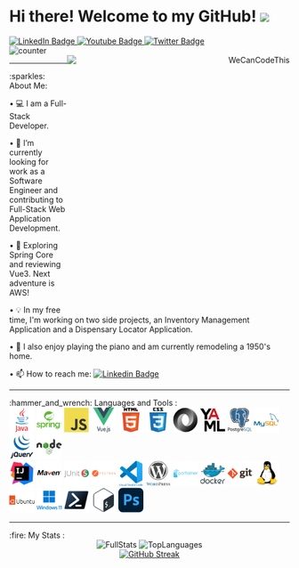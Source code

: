 <div id="header">
    <!--Welcome Header-->
    <h1>Hi there! Welcome to my GitHub!
      <!--Wave GIF-->
      <img src="https://media.giphy.com/media/hvRJCLFzcasrR4ia7z/giphy.gif" width="30px"/>
        <div id="social-badges"> </h1>    
          <!--LinkedIn Badge Link-->
          <a href="https://www.linkedin.com/in/jcurtisdeveloper">
            <img src="https://img.shields.io/badge/LinkedIn-blue?style=for-the-badge&logo=linkedin&logoColor=white" alt="LinkedIn Badge"/>
          </a>
          <!--HackerRank Badge Link-->
          <a href="https://www.hackerrank.com/profile/craftycurtis05">
            <img src="https://img.shields.io/badge/HackerRank-green?style=for-the-badge&logo=hackerrank&logoColor=white" alt="Youtube Badge"/>
          </a>
          <!--CodeWars Badge Link-->
          <a href="https://www.codewars.com/users/CraftyCurtis05">
            <img src="https://img.shields.io/badge/CodeWars-red?style=for-the-badge&logo=codewars&logoColor=white" alt="Twitter Badge"/>
          </a>
            <!--Profile View Counter-->
            <div id="counter">
              <img src="https://komarev.com/ghpvc/?username=your-github-craftycurtis05&style=flat-square&color=blueviolet" alt="counter"/> 
              <!--We Can Code This GIF-->
              <div id="code-gif" align="right">
                <img src="https://media.giphy.com/media/v1.Y2lkPTc5MGI3NjExZ2Rlb21tZmdudHNzYmFyY2ZycThscXJ6bjNxZThqNjBxaDJyOTVkMyZlcD12MV9pbnRlcm5hbF9naWZfYnlfaWQmY3Q9Zw/fwbZnTftCXVocKzfxR/giphy.gif" alt="WeCanCodeThis" width="400" height="450" frameBorder="0" align="right">
              </div>
            </div> 
        </div>
</div> 

---

<!--About Me Paragraph-->
<div id="about-me">
:sparkles: About Me:
  
• :computer: I am a Full-Stack Developer.

• :mag_right: I’m currently looking for work as a Software Engineer and contributing to Full-Stack Web Application Development.

• :seedling: Exploring Spring Core and reviewing Vue3. Next adventure is AWS!

• :bulb: In my free time, I'm working on two side projects, an Inventory Management Application and a Dispensary Locator Application. 

• :musical_note: I also enjoy playing the piano and am currently remodeling a 1950's home.

• :mailbox: How to reach me: [![Linkedin Badge](https://img.shields.io/badge/-LinkedIn-blue?style=flat&logo=Linkedin&logoColor=white)](https://www.linkedin.com/in/jcurtisdeveloper/)
</div>

---

<!--Languages and Tools-->
<div id="languages-tools">
:hammer_and_wrench: Languages and Tools :

  <div id="languages">
    <img src="https://github.com/devicons/devicon/blob/master/icons/java/java-original-wordmark.svg" alt="Java" width="45" height="45"/>
    <img src="https://github.com/devicons/devicon/blob/master/icons/spring/spring-original-wordmark.svg" alt="Spring" width="45" height="45"/>
    <img src="https://github.com/devicons/devicon/blob/master/icons/javascript/javascript-original.svg" alt="JavaScript" width="45" height="45"/>
    <img src="https://raw.githubusercontent.com/devicons/devicon/6910f0503efdd315c8f9b858234310c06e04d9c0/icons/vuejs/vuejs-original-wordmark.svg" alt="Vuejs" width="45" height="45"/>
    <img src="https://raw.githubusercontent.com/devicons/devicon/6910f0503efdd315c8f9b858234310c06e04d9c0/icons/html5/html5-original-wordmark.svg" alt="HTML5" width="45" height="45"/>
    <img src="https://raw.githubusercontent.com/devicons/devicon/6910f0503efdd315c8f9b858234310c06e04d9c0/icons/css3/css3-original-wordmark.svg" alt="CSS" width="45" height="45"/>
    <img src="https://raw.githubusercontent.com/devicons/devicon/6910f0503efdd315c8f9b858234310c06e04d9c0/icons/json/json-original.svg" alt="JSON" width="45" height="45"/>
    <img src="https://raw.githubusercontent.com/devicons/devicon/6910f0503efdd315c8f9b858234310c06e04d9c0/icons/yaml/yaml-original.svg" alt="YAML" width="45" height="45"/>
    <img src="https://raw.githubusercontent.com/devicons/devicon/6910f0503efdd315c8f9b858234310c06e04d9c0/icons/postgresql/postgresql-original-wordmark.svg" alt="PostgreSQL" width="45" height="45"/>
    <img src="https://github.com/devicons/devicon/blob/master/icons/mysql/mysql-original-wordmark.svg" alt="MySQL" width="45" height="45"/>
    <img src="https://raw.githubusercontent.com/devicons/devicon/6910f0503efdd315c8f9b858234310c06e04d9c0/icons/jquery/jquery-original-wordmark.svg" alt="jQuery" width="45" height="45"/>
    <img src="https://github.com/devicons/devicon/blob/master/icons/nodejs/nodejs-original-wordmark.svg" alt="NodeJS" width="45" height="45"/>
  </div>
  
  <div id="tools">
    <img src="https://raw.githubusercontent.com/devicons/devicon/6910f0503efdd315c8f9b858234310c06e04d9c0/icons/intellij/intellij-original.svg" alt="Intellij" width="45" height="45"/>
    <img src="https://raw.githubusercontent.com/devicons/devicon/6910f0503efdd315c8f9b858234310c06e04d9c0/icons/maven/maven-original-wordmark.svg" alt="Maven" width="45" height="45"/> 
    <img src="https://raw.githubusercontent.com/devicons/devicon/6910f0503efdd315c8f9b858234310c06e04d9c0/icons/junit/junit-original-wordmark.svg" alt="JUnit" width="45" height="45"/> 
    <img src="https://raw.githubusercontent.com/devicons/devicon/6910f0503efdd315c8f9b858234310c06e04d9c0/icons/postman/postman-original-wordmark.svg" alt="Postman" width="45" height="45"/>  
    <img src="https://raw.githubusercontent.com/devicons/devicon/6910f0503efdd315c8f9b858234310c06e04d9c0/icons/vscode/vscode-original-wordmark.svg" alt="VSCode" width="45" height="45"/>
    <img src="https://raw.githubusercontent.com/devicons/devicon/6910f0503efdd315c8f9b858234310c06e04d9c0/icons/wordpress/wordpress-original.svg" alt="WordPress" width="45" height="45"/>
    <img src="https://raw.githubusercontent.com/devicons/devicon/6910f0503efdd315c8f9b858234310c06e04d9c0/icons/portainer/portainer-original-wordmark.svg" alt="Portainer" width="45" height="45"/>
    <img src="https://raw.githubusercontent.com/devicons/devicon/6910f0503efdd315c8f9b858234310c06e04d9c0/icons/docker/docker-original-wordmark.svg" alt="Docker" width="45" height="45"/> 
    <img src="https://github.com/devicons/devicon/blob/master/icons/git/git-original-wordmark.svg" alt="Git" width="45" height="45"/>
    <img src="https://raw.githubusercontent.com/devicons/devicon/6910f0503efdd315c8f9b858234310c06e04d9c0/icons/linux/linux-original.svg" alt="Linux" width="45" height="45"/>
    <img src="https://raw.githubusercontent.com/devicons/devicon/6910f0503efdd315c8f9b858234310c06e04d9c0/icons/ubuntu/ubuntu-original-wordmark.svg" alt="Ubuntu" width="45" height="45"/>
    <img src="https://raw.githubusercontent.com/devicons/devicon/6910f0503efdd315c8f9b858234310c06e04d9c0/icons/windows11/windows11-original-wordmark.svg" alt="Windows11" width="45" height="45"/>      
    <img src="https://raw.githubusercontent.com/devicons/devicon/6910f0503efdd315c8f9b858234310c06e04d9c0/icons/powershell/powershell-original.svg" alt="Powershell" width="45" height="45"/>
    <img src="https://raw.githubusercontent.com/devicons/devicon/6910f0503efdd315c8f9b858234310c06e04d9c0/icons/bash/bash-original.svg" alt="Bash" width="45" height="45"/>  
    <img src="https://raw.githubusercontent.com/devicons/devicon/6910f0503efdd315c8f9b858234310c06e04d9c0/icons/photoshop/photoshop-original.svg" alt="Photoshop" width="45" height="45"/>
  </div>    
</div>

---

<!--Stats-->
<div id="stats">
:fire: My Stats :

  <div id="my-stats" align="center">
    <!--My Full Stats--> 
    <img src="https://github-readme-stats.vercel.app/api?username=craftycurtis05&show_icons=true&theme=neon" alt="FullStats" 
       width="450">
    <!--My Top Languages-->  
    <img src="https://github-readme-stats.vercel.app/api/top-langs/?username=craftycurtis05&layout=compact&theme=neon" alt="TopLanguages" 
       width="344">  
  </div>
  <div id="streak" align="center">
    <a href="https://git.io/streak-stats"><img src="https://github-readme-streak-stats.herokuapp.com?user=CraftyCurtis05&theme=neon&mode=weekly&card_width=800" alt="GitHub Streak" /></a>
  </div> 
</div>
